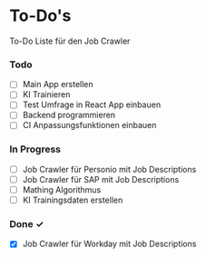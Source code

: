 # To-Do's

To-Do Liste für den Job Crawler

### Todo

- [ ] Main App erstellen
- [ ] KI Trainieren
- [ ] Test Umfrage in React App einbauen
- [ ] Backend programmieren
- [ ] CI Anpassungsfunktionen einbauen
  <!-- - [ ] Sub-task or description   -->

### In Progress

- [ ] Job Crawler für Personio mit Job Descriptions
- [ ] Job Crawler für SAP mit Job Descriptions
- [ ] Mathing Algorithmus
- [ ] KI Trainingsdaten erstellen

### Done ✓

- [x] Job Crawler für Workday mit Job Descriptions